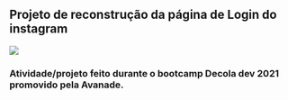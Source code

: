 ## Projeto de reconstrução da página de Login do instagram 
![](1.jpg)
### Atividade/projeto feito durante o bootcamp Decola dev 2021 promovido pela Avanade.
